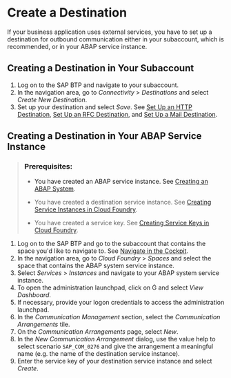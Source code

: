 <!-- loio3fa7934f5a714bf88d8490958211382f -->

<link rel="stylesheet" type="text/css" href="../css/sap-icons.css"/>

# Create a Destination

If your business application uses external services, you have to set up a destination for outbound communication either in your subaccount, which is recommended, or in your ABAP service instance.



<a name="loio3fa7934f5a714bf88d8490958211382f__section_wmf_252_tpb"/>

## Creating a Destination in Your Subaccount

1.  Log on to the SAP BTP and navigate to your subaccount.
2.  In the navigation area, go to *Connectivity* \> *Destinations* and select *Create New Destination*.
3.  Set up your destination and select *Save*. See [Set Up an HTTP Destination](Set_Up_an_HTTP_Destination_3884bc3.md), [Set Up an RFC Destination](Set_Up_an_RFC_Destination_a69e99c.md), and [Set Up a Mail Destination](Set_Up_a_Mail_Destination_6a45f42.md).



<a name="loio3fa7934f5a714bf88d8490958211382f__section_y5k_jv2_tpb"/>

## Creating a Destination in Your ABAP Service Instance

> ### Prerequisites:  
> -   You have created an ABAP service instance. See [Creating an ABAP System](https://help.sap.com/viewer/a4c_setup/50b32f144e184154987a06e4b55ce447.html).
> 
> -   You have created a destination service instance. See [Creating Service Instances in Cloud Foundry](https://help.sap.com/viewer/09cc82baadc542a688176dce601398de/Cloud/en-US/6d6846def3c443aa9f83d127353147ce.html).
> -   You have created a service key. See [Creating Service Keys in Cloud Foundry](https://help.sap.com/viewer/09cc82baadc542a688176dce601398de/Cloud/en-US/6fcac08409db4b0f9ad55a6acd4d31c5.html).

1.  Log on to the SAP BTP and go to the subaccount that contains the space you'd like to navigate to. See [Navigate in the Cockpit](https://help.sap.com/viewer/65de2977205c403bbc107264b8eccf4b/Cloud/en-US/0874895f1f78459f9517da55a11ffebd.html).
2.  In the navigation area, go to *Cloud Foundry* \> *Spaces* and select the space that contains the ABAP system service instance.
3.  Select *Services* \> *Instances* and navigate to your ABAP system service instance.
4.  To open the administration launchpad, click on <span class="SAP-icons"></span>   and select *View Dashboard*.
5.  If necessary, provide your logon credentials to access the administration launchpad.
6.  In the *Communication Management* section, select the *Communication Arrangements* tile.
7.  On the *Communication Arrangements* page, select *New*.
8.  In the *New Communication Arrangement* dialog, use the value help to select scenario `SAP_COM_0276` and give the arrangement a meaningful name \(e.g. the name of the destination service instance\).
9.  Enter the service key of your destination service instance and select *Create*.

